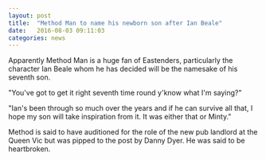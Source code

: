 ```yaml
---
layout: post
title:  "Method Man to name his newborn son after Ian Beale"
date:   2016-08-03 09:11:03
categories: news
---
```

Apparently Method Man is a huge fan of Eastenders, particularly the character Ian Beale whom he has decided will be the namesake of his seventh son.

"You've got to get it right seventh time round y'know what I'm saying?"

"Ian's been through so much over the years and if he can survive all that, I hope my son will take inspiration from it. It was either that or Minty."

Method is said to have auditioned for the role of the new pub landlord at the Queen Vic but was pipped to the post by Danny Dyer. He was said to be heartbroken.
